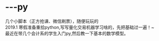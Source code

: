 # ---py
几个小脚本（正方抢课、微信刷票），随便玩玩的<br>
2019.1 寒假准备重拾python,写写量化交易机器学习啥的，先把基础过一遍！~<br>
最近在带几个会计系的学生入门py,然后教一下基本的数学模型。
